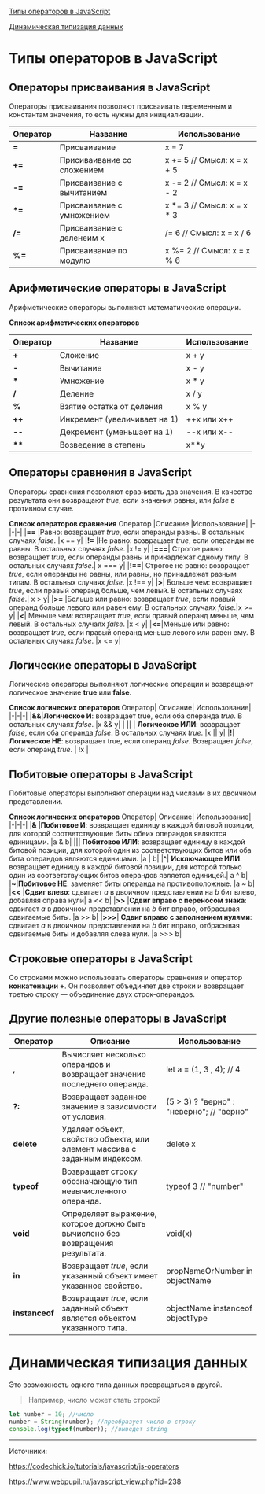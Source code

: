 [Типы операторов в JavaScript](#Типы-операторов-в-JavaScript)

[Динамическая типизация данных](#Динамическая-типизация-данных)


# Типы операторов в JavaScript


## Операторы присваивания в JavaScript 


Операторы присваивания позволяют присваивать переменным и константам значения, то есть нужны для инициализации. 


Оператор|Название|Использование|
|-|-|-|
|**=**|Присваивание|x = 7|
|**+=**| Присиваивание со сложением	|x += 5 // Смысл: x = x + 5
|**-=**|	Присваивание с вычитанием |x -= 2 // Смысл: x = x - 2
|**\*=**|	Присваивание с умножением	|x *= 3 // Смысл: x = x * 3
|**/=**|	Присваивание с деленеим	x |/= 6 // Смысл: x = x / 6
|**%=**|	Присваивание по модулю	|x %= 2 // Смысл: x = x % 6


## Арифметические операторы в JavaScript
Арифметические операторы выполняют математические операции.


**Список арифметических операторов**

Оператор| Название |  Использование   | 
|-|-|-|
|    **+**    |     Сложение	   |      x + y        |
|**-**	|Вычитание	|x - y|
|**\***|	Умножение	|x * y|
|**/**|	Деление	|x / y|
|**%**|	Взятие остатка от деления	|x % y|
|**++**|Инкремент (увеличивает на 1)	|++x или x++|
|**--**|Декремент (уменьшает на 1)|	--x или x--|
|**\*\***	|Возведение в степень	|x**y|

## Операторы сравнения в JavaScript
Операторы сравнения позволяют сравнивать два значения. В качестве результата они возвращают *true*, если значения равны, или *false* в противном случае. 


**Список операторов сравнения**
Оператор	|Описание	|Использование|
|-|-|-|
|**==**	|Равно: возвращает *true*, если операнды равны. В остальных случаях *false*.	|x == y|
|**!=**	|Не равно: возвращает *true*, если операнды не равны. В остальных случаях *false*.	|x != y|
|**===**|	Строгое равно: возвращает *true*, если операнды равны и принадлежат одному типу. В остальных случаях *false*.|	x === y|
|**!==**|	Строгое не равно: возвращает *true*, если операнды не равны, или равны, но принадлежат разным типам. В остальных случаях *false*.	|x !== y|
|**>**|	Больше чем: возвращает *true*, если правый операнд больше, чем левый. В остальных случаях *false*.|	x > y|
|**>=**	|Больше или равно: возвращает *true*, если правый операнд больше левого или равен ему. В остальных случаях *false*.|x >= y|
|**<**|	Меньше чем: возвращает *true*, если правый операнд меньше, чем левый. В остальных случаях *false*.	|x < y|
|**<=**|Меньше или равно: возвращает *true*, если правый операнд меньше левого или равен ему. В остальных случаях *false*.	|x <= y|


## Логические операторы в JavaScript
Логические операторы выполняют логические операции и возвращают логическое значение **true** или **false**.


**Список логических операторов**
Оператор|	Описание|	Использование|
|-|-|-|
|**&&**|**Логическое И**: возвращает true, если оба операнда *true*. В остальных случаях *false*. |x && y|
| \|\| |	**Логическое ИЛИ**: возвращает *false*, если оба операнда *false*. В остальных случаях *true*. |x \|\| y|
|**!**|	**Логическое НЕ**: возвращает true, если операнд *false*. Возвращает *false*, если операнд *true*. |	!x |


## Побитовые операторы в JavaScript
Побитовые операторы выполняют операции над числами в их двоичном представлении.

**Список логических операторов**
Оператор|	Описание|	Использование|
|-|-|-|
|**&**	|**Побитовое И**: возвращает единицу в каждой битовой позиции, для которой соответствующие биты обеих операндов являются единицами.	|a & b|
|\||	**Побитовое ИЛИ**: возвращает единицу в каждой битовой позиции, для которой один из соответствующих битов или оба бита операндов являются единицами.	|a \| b|
|**^**|	**Исключающее ИЛИ**: возвращает единицу в каждой битовой позиции, для которой только один из соответствующих битов операндов является единицей.|	a ^ b|
|**~**|**Побитовое НЕ**: заменяет биты операнда на противоположные.	|a ~ b|
|**<<**	|**Сдвиг влево**: сдвигает *a* в двоичном представлении на *b* бит влево, добавляя справа нули|	a << b|
|**>>**	|**Сдвиг вправо с переносом знака**: сдвигает *a* в двоичном представлении на *b* бит вправо, отбрасывая сдвигаемые биты.	|a >> b|
|**>>>**|	**Сдвиг вправо с заполнением нулями**: сдвигает *a* в двоичном представлении на *b* бит вправо, отбрасывая сдвигаемые биты и добавляя слева нули.	|a >>> b|


## Строковые операторы в JavaScript
Со строками можно использовать операторы сравнения и оператор **конкатенации +**. Он позволяет объединяет две строки и возвращает третью строку — объединение двух строк-операндов.


## Другие полезные операторы в JavaScript


|Оператор|	Описание|	Использование|
|-|-|-|
|**,**|Вычисляет несколько операндов и возвращает значение последнего операнда.	|let a = (1, 3 , 4); // 4|
|**?:**	|Возвращает заданное значение в зависимости от условия.	|(5 > 3) ? "верно" : "неверно"; // "верно"|
|**delete**|	Удаляет объект, свойство объекта, или элемент массива с заданным индексом. 	|delete x|
|**typeof**|Возвращает строку обозначающую тип невычисленного операнда. 	|typeof 3 // "number"|
|**void**	|Определяет выражение, которое должно быть вычислено без возвращения результата. |	void(x)|
|**in**|	Возвращает *true*, если указанный объект имеет указанное свойство.	|propNameOrNumber in objectName|
|**instanceof**|Возвращает *true*, если заданный объект является объектом указанного типа. 	|objectName instanceof objectType|


# Динамическая типизация данных
Это возможность одного типа данных превращаться в другой.
  >Например, число может стать строкой
```javascript
let number = 10; //число
number = String(number); //преобразует число в строку
console.log(typeof(number)); //выведет string
``` 

____________________
Источники: 

<https://codechick.io/tutorials/javascript/js-operators>

<https://www.webpupil.ru/javascript_view.php?id=238>


